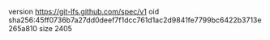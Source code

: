 version https://git-lfs.github.com/spec/v1
oid sha256:45ff0736b7a27dd0deef7f1dcc761d1ac2d9841fe7799bc6422b3713e265a810
size 2405
